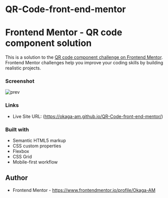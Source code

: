 # QR-Code-front-end-mentor
# Frontend Mentor - QR code component solution

This is a solution to the [QR code component challenge on Frontend Mentor](https://www.frontendmentor.io/challenges/qr-code-component-iux_sIO_H). Frontend Mentor challenges help you improve your coding skills by building realistic projects. 


### Screenshot

![prev](https://user-images.githubusercontent.com/127199665/235671793-5a836521-b47e-482f-9a40-6e770ab3265f.png)




### Links

- Live Site URL: (https://okaga-am.github.io/QR-Code-front-end-mentor/)



### Built with

- Semantic HTML5 markup
- CSS custom properties
- Flexbox
- CSS Grid
- Mobile-first workflow

## Author

- Frontend Mentor - https://www.frontendmentor.io/profile/Okaga-AM

